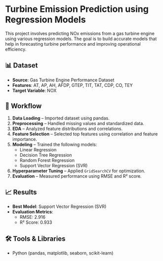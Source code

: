 # Turbine Emission Prediction using Regression Models

This project involves predicting NOx emissions from a gas turbine engine using various regression models. The goal is to build accurate models that help in forecasting turbine performance and improving operational efficiency.

## 📊 Dataset

- **Source**: Gas Turbine Engine Performance Dataset  
- **Features**: AT, AP, AH, AFDP, GTEP, TIT, TAT, CDP, CO, TEY  
- **Target Variable**: NOX

## 🔧 Workflow

1. **Data Loading** – Imported dataset using pandas.
2. **Preprocessing** – Handled missing values and standardized data.
3. **EDA** – Analyzed feature distributions and correlations.
4. **Feature Selection** – Selected top features using correlation and feature importance.
5. **Modeling** – Trained the following models:
   - Linear Regression
   - Decision Tree Regression
   - Random Forest Regression
   - Support Vector Regression (SVR)
6. **Hyperparameter Tuning** – Applied `GridSearchCV` for optimization.
7. **Evaluation** – Measured performance using RMSE and R² score.

## 📈 Results

- **Best Model**: Support Vector Regression (SVR)
- **Evaluation Metrics**:
  - RMSE: 2.916
  - R² Score: 0.933

## 🛠 Tools & Libraries

- Python (pandas, matplotlib, seaborn, scikit-learn)
